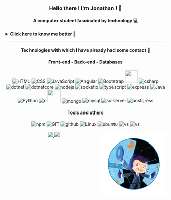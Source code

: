 <h3 align="center">Hello there ! I'm Jonathan ! 👋</h3>
<h4 align="center">A computer student fascinated by technology 💻</h4>

<details>
  <summary> <b> Click here to know me better 🙈 </b> </summary>
  <h5> Thanks for your interest ! 😁 Come on ... </h5>
    <p> I am fascinated by technology and interested in the more technical and logical part of programming,
so I'm studying software development with a focus on the backend. 💗</p>
<p> In the future, I want to specialize in the back-end and in addition, I think about studying information security. 🔐 </p> 
<p> I am currently a student of the Bachelor's Degree in Information Systems at UFRN, having previously attended two periods of the Computer Science course at UEPB. 📜</p>
</details>
<hr>

<h4 align="center">Technologies with which I have already had some contact 📱</h4>

<div align="center">
  <h4 align="center">Front-end - Back-end - Databases </h4>
      <img alt="HTML" height="40" width="40" src="https://cdn.jsdelivr.net/gh/devicons/devicon/icons/html5/html5-original-wordmark.svg"/>
  <img alt="CSS" height="40" width="40" src="https://cdn.jsdelivr.net/gh/devicons/devicon/icons/css3/css3-original.svg"/>
  <img alt="JavaScript" height="40" width="40" src="https://cdn.jsdelivr.net/gh/devicons/devicon/icons/javascript/javascript-original.svg"/>
   <img alt="Angular" height="40" width="40" src="https://cdn.jsdelivr.net/gh/devicons/devicon/icons/angularjs/angularjs-original.svg" />
    <img alt="Bootstrap" height="40" width="40" src="https://cdn.jsdelivr.net/gh/devicons/devicon/icons/bootstrap/bootstrap-original.svg"/>
  
  <img height="40" width="40" src="https://icongr.am/feather/minus.svg?size=148&color=fffafa"/>
  
   <img alt="csharp" height="40" width="40" src="https://cdn.jsdelivr.net/gh/devicons/devicon/icons/csharp/csharp-original.svg"/>
  <img alt="dotnet" height="40" width="40" src="https://cdn.jsdelivr.net/gh/devicons/devicon/icons/dot-net/dot-net-original-wordmark.svg"/>
    <img alt="dotnetcore" height="40" width="40" src="https://cdn.jsdelivr.net/gh/devicons/devicon/icons/dotnetcore/dotnetcore-original.svg"/>
    <img alt="nodejs" height="40" width="40" src="https://cdn.jsdelivr.net/gh/devicons/devicon/icons/nodejs/nodejs-original.svg"/>
  <img alt="socketio" height="40" width="40" src="https://cdn.jsdelivr.net/gh/devicons/devicon/icons/socketio/socketio-original-wordmark.svg"/>
  <img alt="typescript" height="40" width="40" src="https://cdn.jsdelivr.net/gh/devicons/devicon/icons/typescript/typescript-original.svg" />
  <img alt="express" height="40" width="40" src="https://cdn.jsdelivr.net/gh/devicons/devicon/icons/express/express-original.svg"/>
  <img alt="Java" height="40" width="40" src="https://cdn.jsdelivr.net/gh/devicons/devicon/icons/java/java-original.svg"/>
  <img alt="Python" height="40" width="40" src="https://cdn.jsdelivr.net/gh/devicons/devicon/icons/python/python-original.svg"/>
  <img alt="c" height="40" width="40" src="https://cdn.jsdelivr.net/gh/devicons/devicon/icons/c/c-original.svg" />
  <img height="40" width="40" src="https://icongr.am/feather/minus.svg?size=148&color=fffafa"/>
  <img align="center" alt="mongo" height="40" width="40" src="https://cdn.jsdelivr.net/gh/devicons/devicon/icons/mongodb/mongodb-original-wordmark.svg" />
  <img alt="mysql" height="40" width="40" src="https://cdn.jsdelivr.net/gh/devicons/devicon/icons/mysql/mysql-original-wordmark.svg"/>
  <img alt="sqlserver" height="40" width="40" src="https://cdn.jsdelivr.net/gh/devicons/devicon/icons/microsoftsqlserver/microsoftsqlserver-plain-wordmark.svg"/>
   <img alt="postgress" height="40" width="40" src="https://cdn.jsdelivr.net/gh/devicons/devicon/icons/postgresql/postgresql-original-wordmark.svg" /> 
  
  <h4>Tools and others</h4>
  <img alt="npm" height="40" width="40" src="https://cdn.jsdelivr.net/gh/devicons/devicon/icons/npm/npm-original-wordmark.svg"/>
  <img alt="GIT" height="40" width="40" src="https://cdn.jsdelivr.net/gh/devicons/devicon/icons/git/git-original.svg"/>
  <img alt="github" height="40" width="40" src="https://cdn.jsdelivr.net/gh/devicons/devicon/icons/github/github-original.svg"/>
  <img alt="Linux" height="40" width="40" src="https://cdn.jsdelivr.net/gh/devicons/devicon/icons/linux/linux-original.svg"/>
  <img alt="ubuntu" height="40" width="40" src="https://cdn.jsdelivr.net/gh/devicons/devicon/icons/ubuntu/ubuntu-plain.svg"/>
  <img alt="vs" height="40" width="40" src="https://cdn.jsdelivr.net/gh/devicons/devicon/icons/visualstudio/visualstudio-plain.svg"/>
  <img alt="vs" height="40" width="40" src="https://cdn.jsdelivr.net/gh/devicons/devicon/icons/vscode/vscode-original.svg" />
 
</div>  
<br>

<div align="center">
  <a href="https://github.com/jtauanpm">
  <img align='right' src="https://github.com/jtauanpm/jtauanpm/blob/main/octocat" width=200em>
  <img height="180em" src="https://github-readme-stats.vercel.app/api/top-langs/?username=jtauanpm&layout=compact&langs_count=7&theme=radical"/>
  <img height="170em" src="https://github-readme-stats.vercel.app/api?username=jtauanpm&show_icons=true&theme=radical&include_all_commits=true&count_private=true"/>
</div>






